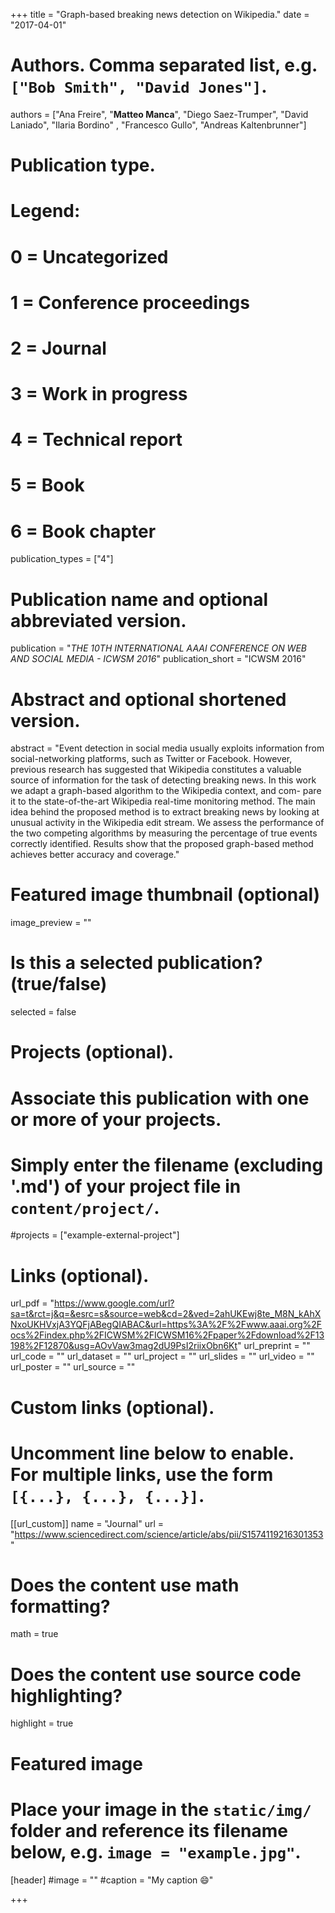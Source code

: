 +++
title = "Graph-based breaking news detection on Wikipedia."
date = "2017-04-01"

# Authors. Comma separated list, e.g. `["Bob Smith", "David Jones"]`.

authors = ["Ana Freire", "**Matteo Manca**", "Diego Saez-Trumper", "David Laniado", "Ilaria Bordino" , "Francesco Gullo", "Andreas Kaltenbrunner"]


# Publication type.
# Legend:
# 0 = Uncategorized
# 1 = Conference proceedings
# 2 = Journal
# 3 = Work in progress
# 4 = Technical report
# 5 = Book
# 6 = Book chapter
publication_types = ["4"]

# Publication name and optional abbreviated version.
publication = "*THE 10TH INTERNATIONAL AAAI CONFERENCE ON WEB AND SOCIAL MEDIA - ICWSM 2016*"
publication_short = "ICWSM 2016"


# Abstract and optional shortened version.
abstract = "Event detection in social media usually exploits information from social-networking platforms, such as Twitter or Facebook. However, previous research has suggested that Wikipedia constitutes a valuable source of information for the task of detecting breaking news. In this work we adapt a graph-based algorithm to the Wikipedia context, and com- pare it to the state-of-the-art Wikipedia real-time monitoring method. The main idea behind the proposed method is to extract breaking news by looking at unusual activity in the Wikipedia edit stream. We assess the performance of the two competing algorithms by measuring the percentage of true events correctly identified. Results show that the proposed graph-based method achieves better accuracy and coverage."

# Featured image thumbnail (optional)
image_preview = ""

# Is this a selected publication? (true/false)
selected = false

# Projects (optional).
#   Associate this publication with one or more of your projects.
#   Simply enter the filename (excluding '.md') of your project file in `content/project/`.
#projects = ["example-external-project"]

# Links (optional).
url_pdf = "https://www.google.com/url?sa=t&rct=j&q=&esrc=s&source=web&cd=2&ved=2ahUKEwj8te_M8N_kAhXNxoUKHVxjA3YQFjABegQIABAC&url=https%3A%2F%2Fwww.aaai.org%2Focs%2Findex.php%2FICWSM%2FICWSM16%2Fpaper%2Fdownload%2F13198%2F12870&usg=AOvVaw3mag2dU9PsI2riixObn6Kt"
url_preprint = ""
url_code = ""
url_dataset = ""
url_project = ""
url_slides = ""
url_video = ""
url_poster = ""
url_source = ""

# Custom links (optional).
#   Uncomment line below to enable. For multiple links, use the form `[{...}, {...}, {...}]`.
[[url_custom]]
name = "Journal"
url = "https://www.sciencedirect.com/science/article/abs/pii/S1574119216301353"

# Does the content use math formatting?
math = true

# Does the content use source code highlighting?
highlight = true
  
# Featured image
# Place your image in the `static/img/` folder and reference its filename below, e.g. `image = "example.jpg"`.
[header]
#image = ""
#caption = "My caption :smile:"

+++


